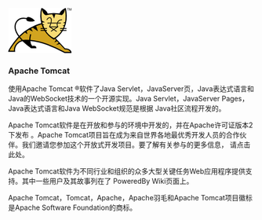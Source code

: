 ![Tomcat Logo](https://raw.githubusercontent.com/ZHCNTEAM/Tomcat/master/images/tomcat.png)

### Apache Tomcat
使用Apache Tomcat ®软件了Java Servlet，JavaServer页，Java表达式语言和Java的WebSocket技术的一个开源实现。Java Servlet，JavaServer Pages，Java表达式语言和Java WebSocket规范是根据 Java社区流程开发的。

Apache Tomcat软件是在开放和参与的环境中开发的，并在Apache许可证版本2下发布 。Apache Tomcat项目旨在成为来自世界各地最优秀开发人员的合作伙伴。我们邀请您参加这个开放式开发项目。要了解有关参与的更多信息， 请点击此处。

Apache Tomcat软件为不同行业和组织的众多大型关键任务Web应用程序提供支持。其中一些用户及其故事列在了 PoweredBy Wiki页面上。

Apache Tomcat，Tomcat，Apache，Apache羽毛和Apache Tomcat项目徽标是Apache Software Foundation的商标。
